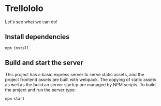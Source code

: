 #  Trellololo

Let's see what we can do!

## Install dependencies

```
npm install
```

## Build and start the server

This project has a basic express server to serve static assets, and the project frontend assets are built with webpack. The copying of static assets as well as the build an server startup are managed by NPM scripts.  To build the project and run the server type:

```
npm start
```
